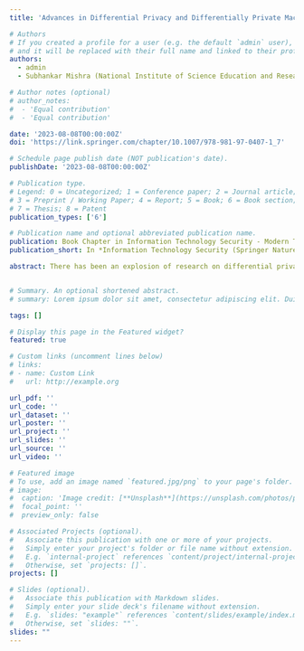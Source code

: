 ```yaml
---
title: 'Advances in Differential Privacy and Differentially Private Machine Learning - A Survey'

# Authors
# If you created a profile for a user (e.g. the default `admin` user), write the username (folder name) here
# and it will be replaced with their full name and linked to their profile.
authors:
  - admin
  - Subhankar Mishra (National Institute of Science Education and Research)

# Author notes (optional)
# author_notes:
#  - 'Equal contribution'
#  - 'Equal contribution'

date: '2023-08-08T00:00:00Z'
doi: 'https://link.springer.com/chapter/10.1007/978-981-97-0407-1_7'

# Schedule page publish date (NOT publication's date).
publishDate: '2023-08-08T00:00:00Z'

# Publication type.
# Legend: 0 = Uncategorized; 1 = Conference paper; 2 = Journal article;
# 3 = Preprint / Working Paper; 4 = Report; 5 = Book; 6 = Book section;
# 7 = Thesis; 8 = Patent
publication_types: ['6']

# Publication name and optional abbreviated publication name.
publication: Book Chapter in Information Technology Security - Modern Trends and Challenges (Springer Nature)
publication_short: In *Information Technology Security (Springer Nature)*

abstract: There has been an explosion of research on differential privacy (DP) and its various applications in recent years, ranging from novel variants and accounting techniques in differential privacy to the thriving field of differentially private machine learning (DPML) to newer implementations in practice, like those by various companies and organisations such as census bureaus. Most recent surveys focus on the applications of differential privacy in particular contexts like data publishing, specific machine learning tasks, analysis of unstructured data, location privacy etc. This work thus seeks to fill the gap for a survey that primarily discusses recent developments in the theory of differential privacy along with newer DP variants, viz. Renyi DP and Concentrated DP, novel mechanisms and techniques, and the theoretical developments in differentially private machine learning in proper detail. In addition, this survey discusses its applications to privacy-preserving machine learning in practice and a few practical implementations of DP.


# Summary. An optional shortened abstract.
# summary: Lorem ipsum dolor sit amet, consectetur adipiscing elit. Duis posuere tellus ac convallis placerat. Proin tincidunt magna sed ex sollicitudin condimentum.

tags: []

# Display this page in the Featured widget?
featured: true

# Custom links (uncomment lines below)
# links:
# - name: Custom Link
#   url: http://example.org

url_pdf: ''
url_code: ''
url_dataset: ''
url_poster: ''
url_project: ''
url_slides: ''
url_source: ''
url_video: ''

# Featured image
# To use, add an image named `featured.jpg/png` to your page's folder.
# image:
#  caption: 'Image credit: [**Unsplash**](https://unsplash.com/photos/pLCdAaMFLTE)'
#  focal_point: ''
#  preview_only: false

# Associated Projects (optional).
#   Associate this publication with one or more of your projects.
#   Simply enter your project's folder or file name without extension.
#   E.g. `internal-project` references `content/project/internal-project/index.md`.
#   Otherwise, set `projects: []`.
projects: []

# Slides (optional).
#   Associate this publication with Markdown slides.
#   Simply enter your slide deck's filename without extension.
#   E.g. `slides: "example"` references `content/slides/example/index.md`.
#   Otherwise, set `slides: ""`.
slides: ""
---
```

